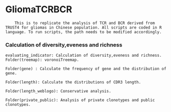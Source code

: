 # GliomaTCRBCR
        This is to replicate the analysis of TCR and BCR derived from TRUST4 for gliomas in Chinese population. All scripts are coded in R language. To run scripts, the path needs to be modified accordingly.

### Calculation of diversity,eveness and richness
    evaluating_indicator: Calculation of diversity,eveness and richness.
    Folder(treemap): voronoiTreemap.

    Folder(gene) : Calculate the frequency of gene and the distribution of gene.

    Folder(length): Calculate the distributions of CDR3 length.

    Folder(length_weblogo): Conservative analysis.

    Folder(private_public): Analysis of private clonotypes and public clonotypes.

